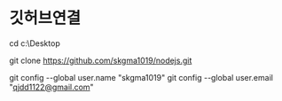 # 깃허브연결
cd c:\Desktop

git clone https://github.com/skgma1019/nodejs.git

git config --global user.name "skgma1019"
git config --global user.email "qjdd1122@gmail.com"

